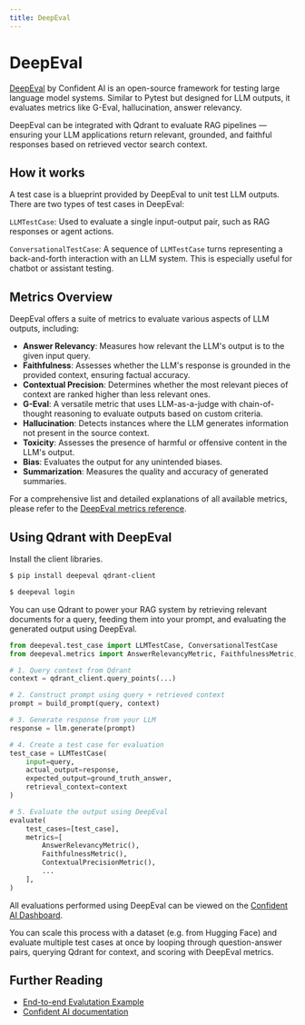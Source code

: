 ```yaml
---
title: DeepEval
---
```


# DeepEval

[DeepEval](https://docs.confident-ai.com) by Confident AI is an open-source framework for testing large language model systems. Similar to Pytest but designed for LLM outputs, it evaluates metrics like G-Eval, hallucination, answer relevancy.

DeepEval can be integrated with Qdrant to evaluate RAG pipelines — ensuring your LLM applications return relevant, grounded, and faithful responses based on retrieved vector search context.

## How it works

A test case is a blueprint provided by DeepEval to unit test LLM outputs. There are two types of test cases in DeepEval:

`LLMTestCase`: Used to evaluate a single input-output pair, such as RAG responses or agent actions.

`ConversationalTestCase`: A sequence of `LLMTestCase` turns representing a back-and-forth interaction with an LLM system. This is especially useful for chatbot or assistant testing.

## Metrics Overview

DeepEval offers a suite of metrics to evaluate various aspects of LLM outputs, including:

- **Answer Relevancy**: Measures how relevant the LLM's output is to the given input query.
- **Faithfulness**: Assesses whether the LLM's response is grounded in the provided context, ensuring factual accuracy.
- **Contextual Precision**: Determines whether the most relevant pieces of context are ranked higher than less relevant ones.
- **G-Eval**: A versatile metric that uses LLM-as-a-judge with chain-of-thought reasoning to evaluate outputs based on custom criteria.
- **Hallucination**: Detects instances where the LLM generates information not present in the source context.
- **Toxicity**: Assesses the presence of harmful or offensive content in the LLM's output.
- **Bias**: Evaluates the output for any unintended biases.
- **Summarization**: Measures the quality and accuracy of generated summaries.

For a comprehensive list and detailed explanations of all available metrics, please refer to the [DeepEval metrics reference](https://docs.confident-ai.com/docs/metrics-introduction).

## Using Qdrant with DeepEval

Install the client libraries.

```bash
$ pip install deepeval qdrant-client

$ deepeval login
```

You can use Qdrant to power your RAG system by retrieving relevant documents for a query, feeding them into your prompt, and evaluating the generated output using DeepEval.

```python
from deepeval.test_case import LLMTestCase, ConversationalTestCase
from deepeval.metrics import AnswerRelevancyMetric, FaithfulnessMetric, ...

# 1. Query context from Qdrant
context = qdrant_client.query_points(...)

# 2. Construct prompt using query + retrieved context
prompt = build_prompt(query, context)

# 3. Generate response from your LLM
response = llm.generate(prompt)

# 4. Create a test case for evaluation
test_case = LLMTestCase(
    input=query,
    actual_output=response,
    expected_output=ground_truth_answer,
    retrieval_context=context
)

# 5. Evaluate the output using DeepEval
evaluate(
    test_cases=[test_case],
    metrics=[
        AnswerRelevancyMetric(),
        FaithfulnessMetric(),
        ContextualPrecisionMetric(),
        ...
    ],
)
```

All evaluations performed using DeepEval can be viewed on the [Confident AI Dashboard](https://app.confident-ai.com).

You can scale this process with a dataset (e.g. from Hugging Face) and evaluate multiple test cases at once by looping through question-answer pairs, querying Qdrant for context, and scoring with DeepEval metrics.

## Further Reading

- [End-to-end Evalutation Example](https://github.com/qdrant/qdrant-rag-eval/blob/master/workshop-rag-eval-qdrant-deepeval/notebook/rag_eval_qdrant_deepeval.ipynb)
- [Confident AI documentation](https://docs.confident-ai.com)
